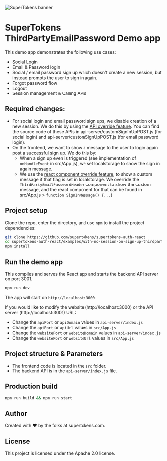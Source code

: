 ![SuperTokens banner](https://raw.githubusercontent.com/supertokens/supertokens-logo/master/images/Artboard%20%E2%80%93%2027%402x.png)

# SuperTokens ThirdPartyEmailPassword Demo app

This demo app demonstrates the following use cases:

-   Social Login
-   Email & Password login
-   Social / email password sign up which doesn't create a new session, but instead prompts the user to sign in again.
-   Forgot password flow
-   Logout
-   Session management & Calling APIs

## Required changes:

-   For social login and email password sign ups, we disable creation of a new session. We do this by using the [API override feature](https://supertokens.com/docs/thirdpartyemailpassword/advanced-customizations/apis-override/usage). You can find the source code of these APIs in api-server/customSignInUpPOST.js (for social login) and api-server/customSignUpPOST.js (for email password login).
-   On the frontend, we want to show a message to the user to login again post a successful sign up. We do this by:
    -   When a sign up even is triggered (see implementation of `onHandleEvent` in src/App.js), we set localstorage to show the sign in again message.
    -   We use the [react component override feature](https://supertokens.com/docs/thirdpartyemailpassword/advanced-customizations/react-component-override/usage), to show a custom message if that flag is set in localstorage. We override the `ThirdPartyEmailPasswordHeader` component to show the custom message, and the react component for that can be found in src/App.js > `function SignInMessage() {...}`

## Project setup

Clone the repo, enter the directory, and use `npm` to install the project dependencies:

```bash
git clone https://github.com/supertokens/supertokens-auth-react
cd supertokens-auth-react/examples/with-no-session-on-sign-up-thirdpartyemailpassword
npm install
```

## Run the demo app

This compiles and serves the React app and starts the backend API server on port 3001.

```bash
npm run dev
```

The app will start on `http://localhost:3000`

If you would like to modify the website (http://localhost:3000) or the API server (http://localhost:3001) URL:

-   Change the `apiPort` or `apiDomain` values in `api-server/index.js`
-   Change the `apiPort` or `apiUrl` values in `src/App.js`
-   Change the `websitePort` or `websiteDomain` values in `api-server/index.js`
-   Change the `websitePort` or `websiteUrl` values in `src/App.js`

## Project structure & Parameters

-   The frontend code is located in the `src` folder.
-   The backend API is in the `api-server/index.js` file.

## Production build

```bash
npm run build && npm run start
```

## Author

Created with :heart: by the folks at supertokens.com.

## License

This project is licensed under the Apache 2.0 license.
